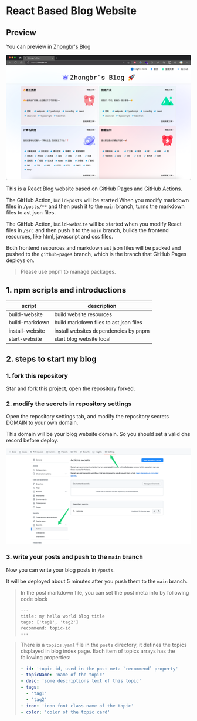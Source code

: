 # React Based Blog Website

## Preview

You can preview in [Zhongbr's Blog](https://zhongbr.cn)

![img_1.png](img_1.png)

This is a React Blog website based on GitHub Pages and GitHub Actions.

The GitHub Action, `build-posts` will be started
When you modify markdown files in `/posts/**` and then push it to the `main` branch,
turns the markdown files to ast json files.

The GitHub Action, `build-website` will be started 
when you modify React files in `/src` and then push it to the `main` branch,
builds the frontend resources, like html, javascript and css files.

Both frontend resources and markdown ast json files will be packed and pushed to the
`github-pages` branch, which is the branch that GitHub Pages deploys on.

> Please use pnpm to manage packages.

## 1. npm scripts and introductions

| script          | description                            |
|-----------------|----------------------------------------|
| build-website   | build website resources                |
| build-markdown  | build markdown files to ast json files |
| install-website | install websites dependencies by pnpm  |
| start-website   | start blog website local               |

## 2. steps to start my blog

### 1. fork this repository

Star and fork this project, open the repository forked.

### 2. modify the secrets in repository settings

Open the repository settings tab, and modify the repository secrets DOMAIN to your own domain.

This domain will be your blog website domain. So you should set a valid dns record before deploy.

![img.png](img.png)

### 3. write your posts and push to the `main` branch

Now you can write your blog posts in `/posts`.

It will be deployed about 5 minutes after you push them to the `main` branch.

> In the post markdown file, you can set the post meta info by following code block
> ```
> ---
> title: my hello world blog title
> tags: ['tag1', 'tag2']
> recommend: topic-id
> ---
> ```

> There is a `topics.yaml` file in the `posts` directory, it defines the topics displayed in blog index page.
> Each item of topics arrays has the following properties:
> ```yaml
> - id: 'topic-id, used in the post meta `recommend` property'
> - topicName: 'name of the topic'
> - desc: 'some descriptions text of this topic'
> - tags:
>   - 'tag1'
>   - 'tag2'
> - icon: 'icon font class name of the topic'
> - color: 'color of the topic card'
> ```
